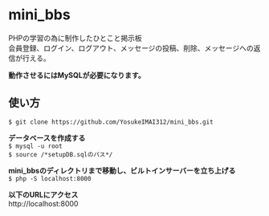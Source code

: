 # mini_bbs
PHPの学習の為に制作したひとこと掲示板  
会員登録、ログイン、ログアウト、メッセージの投稿、削除、メッセージへの返信が行える。

__動作させるにはMySQLが必要になります。__

## 使い方
`$ git clone https://github.com/YosukeIMAI312/mini_bbs.git`

__データベースを作成する__  
`$ mysql -u root`     
`$ source /*setupDB.sqlのパス*/`  

__mini_bbsのディレクトリまで移動し、ビルトインサーバーを立ち上げる__  
`$ php -S localhost:8000`  

__以下のURLにアクセス__  
http://localhost:8000
